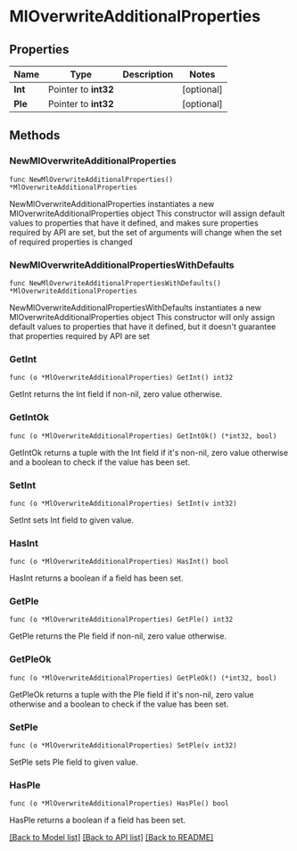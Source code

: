 # MlOverwriteAdditionalProperties

## Properties

Name | Type | Description | Notes
------------ | ------------- | ------------- | -------------
**Int** | Pointer to **int32** |  | [optional] 
**Ple** | Pointer to **int32** |  | [optional] 

## Methods

### NewMlOverwriteAdditionalProperties

`func NewMlOverwriteAdditionalProperties() *MlOverwriteAdditionalProperties`

NewMlOverwriteAdditionalProperties instantiates a new MlOverwriteAdditionalProperties object
This constructor will assign default values to properties that have it defined,
and makes sure properties required by API are set, but the set of arguments
will change when the set of required properties is changed

### NewMlOverwriteAdditionalPropertiesWithDefaults

`func NewMlOverwriteAdditionalPropertiesWithDefaults() *MlOverwriteAdditionalProperties`

NewMlOverwriteAdditionalPropertiesWithDefaults instantiates a new MlOverwriteAdditionalProperties object
This constructor will only assign default values to properties that have it defined,
but it doesn't guarantee that properties required by API are set

### GetInt

`func (o *MlOverwriteAdditionalProperties) GetInt() int32`

GetInt returns the Int field if non-nil, zero value otherwise.

### GetIntOk

`func (o *MlOverwriteAdditionalProperties) GetIntOk() (*int32, bool)`

GetIntOk returns a tuple with the Int field if it's non-nil, zero value otherwise
and a boolean to check if the value has been set.

### SetInt

`func (o *MlOverwriteAdditionalProperties) SetInt(v int32)`

SetInt sets Int field to given value.

### HasInt

`func (o *MlOverwriteAdditionalProperties) HasInt() bool`

HasInt returns a boolean if a field has been set.

### GetPle

`func (o *MlOverwriteAdditionalProperties) GetPle() int32`

GetPle returns the Ple field if non-nil, zero value otherwise.

### GetPleOk

`func (o *MlOverwriteAdditionalProperties) GetPleOk() (*int32, bool)`

GetPleOk returns a tuple with the Ple field if it's non-nil, zero value otherwise
and a boolean to check if the value has been set.

### SetPle

`func (o *MlOverwriteAdditionalProperties) SetPle(v int32)`

SetPle sets Ple field to given value.

### HasPle

`func (o *MlOverwriteAdditionalProperties) HasPle() bool`

HasPle returns a boolean if a field has been set.


[[Back to Model list]](../README.md#documentation-for-models) [[Back to API list]](../README.md#documentation-for-api-endpoints) [[Back to README]](../README.md)


